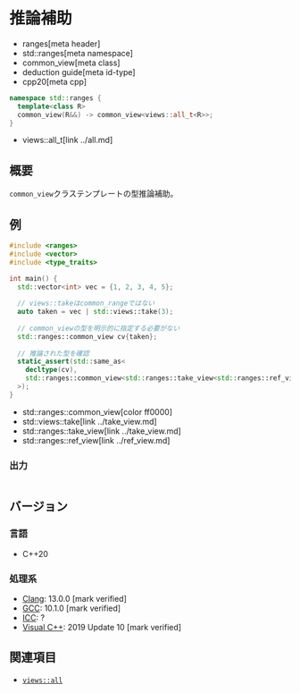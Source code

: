 # 推論補助
* ranges[meta header]
* std::ranges[meta namespace]
* common_view[meta class]
* deduction guide[meta id-type]
* cpp20[meta cpp]

```cpp
namespace std::ranges {
  template<class R>
  common_view(R&&) -> common_view<views::all_t<R>>;
}
```
* views::all_t[link ../all.md]

## 概要
`common_view`クラステンプレートの型推論補助。

## 例
```cpp example
#include <ranges>
#include <vector>
#include <type_traits>

int main() {
  std::vector<int> vec = {1, 2, 3, 4, 5};
  
  // views::takeはcommon_rangeではない
  auto taken = vec | std::views::take(3);
  
  // common_viewの型を明示的に指定する必要がない
  std::ranges::common_view cv{taken};
  
  // 推論された型を確認
  static_assert(std::same_as<
    decltype(cv),
    std::ranges::common_view<std::ranges::take_view<std::ranges::ref_view<std::vector<int>>>>
  >);
}
```
* std::ranges::common_view[color ff0000]
* std::views::take[link ../take_view.md]
* std::ranges::take_view[link ../take_view.md]
* std::ranges::ref_view[link ../ref_view.md]

### 出力
```
```

## バージョン
### 言語
- C++20

### 処理系
- [Clang](/implementation.md#clang): 13.0.0 [mark verified]
- [GCC](/implementation.md#gcc): 10.1.0 [mark verified]
- [ICC](/implementation.md#icc): ?
- [Visual C++](/implementation.md#visual_cpp): 2019 Update 10 [mark verified]

## 関連項目
- [`views::all`](../all.md)